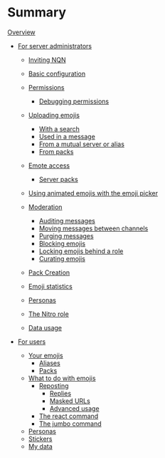 # Summary

[Overview](./overview.md)


- [For server administrators]()
  - [Inviting NQN](guild/inviting.md)
  - [Basic configuration](guild/settings.md)
  - [Permissions](guild/permissions.md)
    - [Debugging permissions](guild/debugging_permissions.md)
  - [Uploading emojis](guild/emote_upload/uploading.md)
    - [With a search](guild/emote_upload/search.md)
    - [Used in a message](guild/emote_upload/from_message.md)
    - [From a mutual server or alias](guild/emote_upload/from_emote.md)
    - [From packs](guild/emote_upload/packs.md)
  - [Emote access](guild/emote_access/access.md)
    - [Server packs](guild/emote_upload/packs.md)

    
  - [Using animated emojis with the emoji picker](server_link.md)
  - [Moderation]()
    - [Auditing messages]()
    - [Moving messages between channels]()
    - [Purging messages]()
    - [Blocking emojis](guild/moderation/blocking_emojis.md)
    - [Locking emojis behind a role]()
    - [Curating emojis](guild/moderation/user_content.md)
  - [Pack Creation](guild/pack_creation.md)
  - [Emoji statistics](guild/stats.md)
  - [Personas]()
  - [The Nitro role](guild/nitro_role.md)
  - [Data usage](guild/data_usage.md)

- [For users]()
  - [Your emojis](users/your_emojis.md)
    - [Aliases](users/aliases.md)
    - [Packs](users/packs.md)
  - [What to do with emojis]()
    - [Reposting]()
      - [Replies]()
      - [Masked URLs]()
      - [Advanced usage]()
    - [The react command]()
    - [The jumbo command]()
  - [Personas]()
  - [Stickers]()
  - [My data]()
